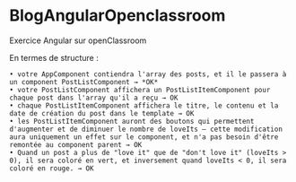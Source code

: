 # BlogAngularOpenclassroom

Exercice Angular sur openClassroom

 En termes de structure :

    • votre AppComponent contiendra l'array des posts, et il le passera à un component PostListComponent → *OK*
    • votre PostListComponent affichera un PostListItemComponent pour chaque post dans l'array qu'il a reçu → OK
    • chaque PostListItemComponent affichera le titre, le contenu et la date de création du post dans le template → OK
    • les PostListItemComponent auront des boutons qui permettent d'augmenter et de diminuer le nombre de loveIts — cette modification aura uniquement un effet sur le component, et n'a pas besoin d'être remontée au component parent → OK
    • Quand un post a plus de "love it" que de "don't love it" (loveIts > 0), il sera coloré en vert, et inversement quand loveIts < 0, il sera coloré en rouge. → OK